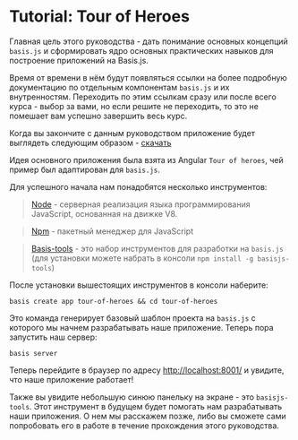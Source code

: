 # Tutorial: Tour of Heroes

Главная цель этого руководства - дать понимание основных концепций `basis.js` и сформировать ядро основных практических навыков для построение приложений на Basis.js.

Время от времени в нём будут появляться ссылки на более подробную документацию по отдельным компонентам `basis.js` и их внутренностям. Переходить по этим ссылкам сразу или после всего курса - выбор за вами, но если решите не переходить, то это не помешает вам успешно завершить весь курс.

Когда вы закончите с данным руководством приложение будет выглядеть следующим образом - [скачать](https://github.com/prostoandrei/basis-tour-of-heroes)

Идея основного приложения была взята из Angular `Tour of heroes`, чей пример был адаптирован для `basis.js`.

Для успешного начала нам понадобятся несколько инструментов:

> [Node](https://nodejs.org/en/) - серверная реализация языка программирования JavaScript, основанная на движке V8.

> [Npm](https://www.npmjs.com/) - пакетный менеджер для JavaScript

> [Basis-tools](https://github.com/basisjs/basisjs-tools) - это набор инструментов для разработки на `basis.js` (для установки можете набрать в консоли `npm install -g basisjs-tools`)

После установки вышестоящих инструментов в консоли наберите:

`basis create app tour-of-heroes && cd tour-of-heroes`

Это команда генерирует базовый шаблон проекта на `basis.js` с которого мы начнем разрабатывать наше приложение.
Теперь пора запустить наш сервер:

`basis server`

Теперь перейдите в браузер по адресу [http://localhost:8001/](http://localhost:8001/) и увидите, что наше приложение работает!

Также вы увидите небольшую синюю панельку на экране - это `basisjs-tools`. Этот инструмент в будущем будет помогать нам разрабатывать наши приложения. О нем мы расскажем позже, либо вы сможете сами попробовать его в работе в течение прохождения этого руководства.
